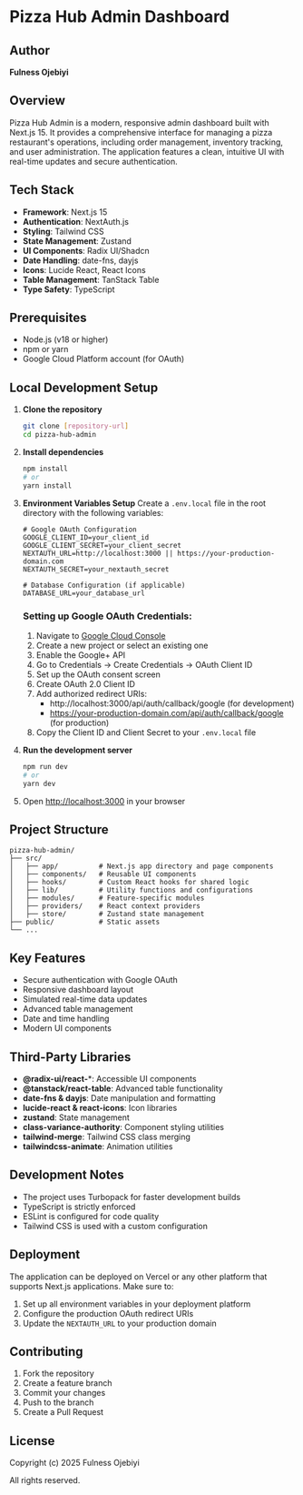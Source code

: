 # Pizza Hub Admin Dashboard

## Author
**Fulness Ojebiyi**

## Overview
Pizza Hub Admin is a modern, responsive admin dashboard built with Next.js 15. It provides a comprehensive interface for managing a pizza restaurant's operations, including order management, inventory tracking, and user administration. The application features a clean, intuitive UI with real-time updates and secure authentication.

## Tech Stack
- **Framework**: Next.js 15
- **Authentication**: NextAuth.js
- **Styling**: Tailwind CSS
- **State Management**: Zustand
- **UI Components**: Radix UI/Shadcn
- **Date Handling**: date-fns, dayjs
- **Icons**: Lucide React, React Icons
- **Table Management**: TanStack Table
- **Type Safety**: TypeScript

## Prerequisites
- Node.js (v18 or higher)
- npm or yarn
- Google Cloud Platform account (for OAuth)

## Local Development Setup

1. **Clone the repository**
   ```bash
   git clone [repository-url]
   cd pizza-hub-admin
   ```

2. **Install dependencies**
   ```bash
   npm install
   # or
   yarn install
   ```

3. **Environment Variables Setup**
   Create a `.env.local` file in the root directory with the following variables:
   ```
   # Google OAuth Configuration
   GOOGLE_CLIENT_ID=your_client_id
   GOOGLE_CLIENT_SECRET=your_client_secret
   NEXTAUTH_URL=http://localhost:3000 || https://your-production-domain.com
   NEXTAUTH_SECRET=your_nextauth_secret

   # Database Configuration (if applicable)
   DATABASE_URL=your_database_url
   ```

   ### Setting up Google OAuth Credentials:
   1. Navigate to [Google Cloud Console](https://console.cloud.google.com)
   2. Create a new project or select an existing one
   3. Enable the Google+ API
   4. Go to Credentials → Create Credentials → OAuth Client ID
   5. Set up the OAuth consent screen
   6. Create OAuth 2.0 Client ID
   7. Add authorized redirect URIs:
      - http://localhost:3000/api/auth/callback/google (for development)
      - https://your-production-domain.com/api/auth/callback/google (for production)
   8. Copy the Client ID and Client Secret to your `.env.local` file

4. **Run the development server**
   ```bash
   npm run dev
   # or
   yarn dev
   ```

5. Open [http://localhost:3000](http://localhost:3000) in your browser

## Project Structure
```
pizza-hub-admin/
├── src/
│   ├── app/          # Next.js app directory and page components
│   ├── components/   # Reusable UI components
│   ├── hooks/        # Custom React hooks for shared logic
│   ├── lib/          # Utility functions and configurations
│   ├── modules/      # Feature-specific modules
│   ├── providers/    # React context providers
│   ├── store/        # Zustand state management
├── public/           # Static assets
└── ...
```

## Key Features
- Secure authentication with Google OAuth
- Responsive dashboard layout
- Simulated real-time data updates
- Advanced table management
- Date and time handling
- Modern UI components

## Third-Party Libraries
- **@radix-ui/react-***: Accessible UI components
- **@tanstack/react-table**: Advanced table functionality
- **date-fns & dayjs**: Date manipulation and formatting
- **lucide-react & react-icons**: Icon libraries
- **zustand**: State management
- **class-variance-authority**: Component styling utilities
- **tailwind-merge**: Tailwind CSS class merging
- **tailwindcss-animate**: Animation utilities

## Development Notes
- The project uses Turbopack for faster development builds
- TypeScript is strictly enforced
- ESLint is configured for code quality
- Tailwind CSS is used with a custom configuration

## Deployment
The application can be deployed on Vercel or any other platform that supports Next.js applications. Make sure to:
1. Set up all environment variables in your deployment platform
2. Configure the production OAuth redirect URIs
3. Update the `NEXTAUTH_URL` to your production domain

## Contributing
1. Fork the repository
2. Create a feature branch
3. Commit your changes
4. Push to the branch
5. Create a Pull Request

## License
Copyright (c) 2025 Fulness Ojebiyi

All rights reserved.

